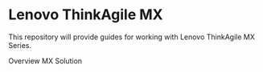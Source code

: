 # Lenovo ThinkAgile MX

This repository will provide guides for working with Lenovo ThinkAgile MX Series.

Overview MX Solution


